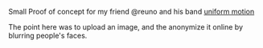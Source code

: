 Small Proof of concept for my friend @reuno and his band [uniform motion](https://uniformmotion.net/)

The point here was to upload an image, and the anonymize it online by blurring people's faces.
